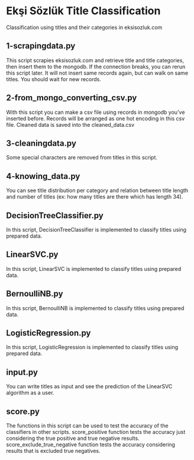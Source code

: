 # Ekşi Sözlük Title Classification
Classification using titles and their categories in eksisozluk.com

## 1-scrapingdata.py
This script scrapies eksisozluk.com and retrieve title and title categories, then insert them to the mongodb.
If the connection breaks, you can rerun this script later. It will not insert same records again, but can walk on same titles. You should wait for new records.

## 2-from_mongo_converting_csv.py
With this script you can make a csv file using records in mongodb you've inserted before.
Records will be arranged as one hot encoding in this csv file. Cleaned data is saved into the cleaned_data.csv

## 3-cleaningdata.py
Some special characters are removed from titles in this script.

## 4-knowing_data.py
You can see title distribution per category and relation between title length and number of titles (ex: how many titles are there which has length 34).

## DecisionTreeClassifier.py
In this script, DecisionTreeClassifier is implemented to classify titles using prepared data.

## LinearSVC.py
In this script, LinearSVC is implemented to classify titles using prepared data.

## BernoulliNB.py
In this script, BernoulliNB is implemented to classify titles using prepared data.

## LogisticRegression.py
In this script, LogisticRegression is implemented to classify titles using prepared data.

## input.py
You can write titles as input and see the prediction of the LinearSVC algorithm as a user.

## score.py
The functions in this script can be used to test the accuracy of the classifiers in other scripts. score_positive function tests the accuracy just considering the true positive and true negative results. score_exclude_true_negative function tests the accuracy considering results that is excluded true negatives.